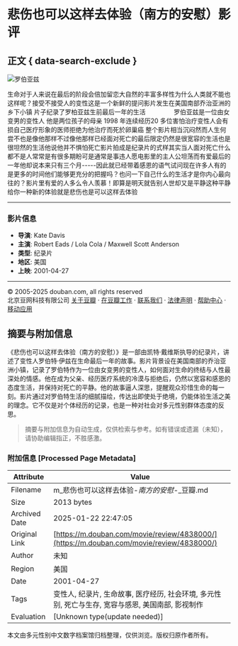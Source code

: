 # 悲伤也可以这样去体验（南方的安慰）影评

## 正文 { data-search-exclude }


![罗伯亚兹](https://img2.doubanio.com/icon/u20927404-1.jpg)

生命对于人来说在最后的阶段会倍加留恋大自然的丰富多样性为什么人类就不能也这样呢？接受不接受人的变性这是一个新鲜的提问影片发生在美国南部乔治亚洲的乡下小镇 片子纪录了罗柏亚兹生前最后一年的生活 　　 　　罗伯亚兹是一位由女变男的变性人 他是两位孩子的母亲 1998 年连续经历20 多位害怕治疗变性人会有损自己医疗形象的医师拒绝为他治疗而死於卵巢癌 整个影片相当沉闷然而人生何尝不也是像他那样不过像他那样已经面对死亡的最后限定仍然是很宽容的生活也是很坦然的生活他说他并不惧怕死亡影片拍成是纪录片的式样其实当人面对死亡什么都不是人常常是有很多期盼可是通常是事违人愿电影里的主人公坦荡而有爱最后的一年他却说本来只有三个月-----因此就已经带着感恩的语气试问现在许多人有的是更多的时间他们能够更充分的把握吗？也问一下自己什么的生活才是你内心最向往的？影片里有爱的人多么令人羡慕！即算是明天就告别人世却又是平静这种平静给你一种新的体验就是悲伤也是可以这样去体验

---

### 影片信息

- **导演**: Kate Davis
- **主演**: Robert Eads / Lola Cola / Maxwell Scott Anderson
- **类型**: 纪录片
- **地区**: 美国
- **上映**: 2001-04-27

---

© 2005-2025 douban.com, all rights reserved  
北京豆网科技有限公司 [关于豆瓣](https://www.douban.com/about) · [在豆瓣工作](https://www.douban.com/jobs) · [联系我们](https://www.douban.com/about?topic=contactus) · [法律声明](https://www.douban.com/about/legal) · [帮助中心](https://help.douban.com/) · [移动应用](https://www.douban.com/doubanapp/)
<!-- tcd_original_link https://m.douban.com/movie/review/4838000/ -->


## 摘要与附加信息

<!-- tcd_abstract -->
《悲伤也可以这样去体验（南方的安慰）》是一部由凯特·戴维斯执导的纪录片，讲述了变性人罗伯特·伊兹在生命最后一年的故事。影片背景设在美国南部的乔治亚洲小镇，记录了罗伯特作为一位由女变男的变性人，如何面对生命的终结与人性最深处的情感。他在成为父亲、经历医疗系统的冷漠与拒绝后，仍然以宽容和感恩的态度生活，并保持对死亡的平静。他的故事逼人深思，提醒观众珍惜生命的每一刻。影片通过对罗伯特生活的细腻描绘，传达出即使处于绝境，仍能体验生活之美的理念。它不仅是对个体经历的记录，也是一种对社会对多元性别群体态度的反思。
<!-- tcd_abstract_end -->

> 摘要与附加信息为自动生成，仅供检索与参考。如有错误或遗漏（未知），请协助编辑指正，不胜感激。

### 附加信息 [Processed Page Metadata]

| Attribute       | Value                                  |
|-----------------|----------------------------------------|
| Filename        | m_悲伤也可以这样去体验-_南方的安慰_-_豆瓣.md                             |
| Size            | 2013 bytes                           |
| Archived Date   | 2025-01-22 22:47:05                             |
| Original Link   | [https://m.douban.com/movie/review/4838000/](https://m.douban.com/movie/review/4838000/)                       |
| Author          | 未知                               |
| Region          | 美国                               |
| Date            | 2001-04-27                                 |
| Tags            | 变性人, 纪录片, 生命故事, 医疗经历, 社会环境, 多元性别, 死亡与生存, 宽容与感恩, 美国南部, 影视制作                                 |
| Evaluation            | [Unknown type(update needed)]                                 |
<!-- tcd_table_end -->

本文由多元性别中文数字档案馆归档整理，仅供浏览。版权归原作者所有。
